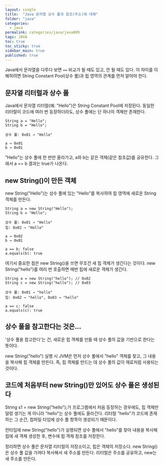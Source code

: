 ```yaml
---
layout: single
title:  "Java 문자열 상수 풀과 참조(주소)에 대해"
folder: "java"
categories:
  - java
permalink: categories/java/java009
tags: JAVA
toc: true
toc_sticky: true
sidebar_main: true
published: true
---
```


Java에서 문자열을 다루다 보면 `==` 비교가 될 때도 있고, 안 될 때도 있다.
이 차이를 이해하려면 String Constant Pool(상수 풀)과 힙 영역의 관계를 먼저 알아야 한다.

## 문자열 리터럴과 상수 풀
Java에서 문자열 리터럴(예: "Hello")은 String Constant Pool에 저장된다. 동일한 리터럴이 코드에 여러 번 등장하더라도, 상수 풀에는 단 하나의 객체만 존재한다.

```
String a = "Hello";
String b = "Hello";

상수 풀: 0x01 → "Hello"

a → 0x01
b → 0x01
```

"Hello"는 상수 풀에 한 번만 올라가고, a와 b는 같은 객체(같은 참조값)를 공유한다. 그래서 a == b 결과는 true가 나온다.

## new String()이 만든 객체
new String("Hello")는 상수 풀에 있는 "Hello"를 복사하여 힙 영역에 새로운 String 객체를 만든다.

```
String a = new String("Hello");
String b = "Hello";

상수 풀: 0x01 → "Hello"
힙: 0x02 → "Hello"

a → 0x02
b → 0x01

a == b: false
a.equals(b): true
```

여기서 중요한 점은 new String()을 쓰면 무조건 새 힙 객체가 생긴다는 것이다. new String("hello")를 여러 번 호출하면 매번 힙에 새로운 객체가 생긴다.

```
String a = new String("hello"); // 0x02
String c = new String("hello"); // 0x03

상수 풀: 0x01 → "hello"
힙: 0x02 → "hello", 0x03 → "hello"

a == c: false
a.equals(c): true
```

## 상수 풀을 참고한다는 것은...
\'상수 풀을 참고한다\'는 건, 새로운 힙 객체를 만들 때 상수 풀의 값을 기반으로 한다는 뜻이다.

new String("hello") 실행 시 JVM은 먼저 상수 풀에서 "hello" 객체를 찾고, 그 내용을 복사해 힙 객체를 만든다.
즉, 힙 객체를 만드는 데 상수 풀의 값이 재료처럼 사용되는 것이다.

## 코드에 처음부터 new String()만 있어도 상수 풀은 생성된다
String s1 = new String("hello");가 프로그램에서 처음 등장하는 경우에도, 힙 객체만 덜렁 생기는 게 아니라 "hello"는 상수 풀에도 올라간다. 리터럴 "hello"가 코드에 존재하는 그 순간, 컴파일 타임에 상수 풀 항목이 생성되기 때문이다.

런타임에 new String("hello")가 실행되면 상수 풀에서 "hello"를 찾아 내용을 복사해 힙에 새 객체 생성한 후, 변수에 힙 객체 참조를 저장한다.

정리하면 상수 풀은 문자열 리터럴의 저장소이고, 힙은 객체의 저장소다. new String()은 상수 풀 값을 가져다 복사해서 새 주소를 만든다. 리터럴은 주소를 공유하고, new는 새 주소를 만든다.